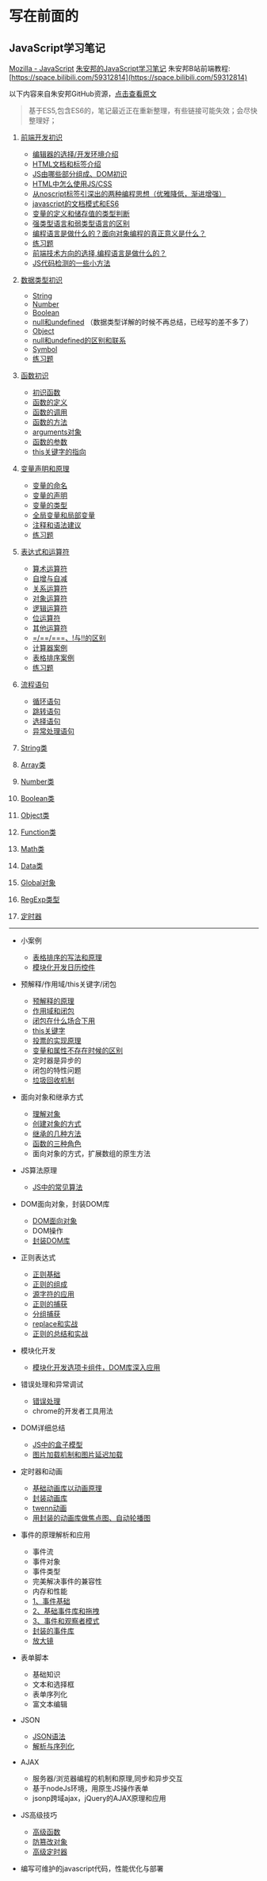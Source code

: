 # 写在前面的

## JavaScript学习笔记

[Mozilla - JavaScript](https://developer.mozilla.org/zh-CN/docs/Learn/JavaScript)
[朱安邦的JavaScript学习笔记](https://www.axihe.com/anbang/js/edu/home.html) 
朱安邦B站前端教程: [https://space.bilibili.com/59312814](https://space.bilibili.com/59312814)

以下内容来自朱安邦GitHub资源，[点击查看原文](https://github.com/anbang/javascript-notes)

> 基于ES5,包含ES6的，笔记最近正在重新整理，有些链接可能失效；会尽快整理好；

1. [前端开发初识](https://github.com/anbang/javascript-notes/blob/master/前端开发初识/)
    - [编辑器的选择/开发环境介绍](https://github.com/anbang/javascript-notes/blob/master/前端开发初识/README.MD#one)
    - [HTML文档和标签介绍](https://github.com/anbang/javascript-notes/blob/master/前端开发初识/README.MD#two)
    - [JS由哪些部分组成、DOM初识](https://github.com/anbang/javascript-notes/blob/master/前端开发初识/README.MD#three)
    - [HTML中怎么使用JS/CSS](https://github.com/anbang/javascript-notes/blob/master/前端开发初识/README.MD#four)
    - [从noscript标签引深出的两种编程思想（优雅降低，渐进增强）](https://github.com/anbang/javascript-notes/blob/master/前端开发初识/README.MD#five)
    - [javascript的文档模式和ES6](https://github.com/anbang/javascript-notes/blob/master/前端开发初识/README.MD#six)
    - [变量的定义和储存值的类型判断](https://github.com/anbang/javascript-notes/blob/master/前端开发初识/README.MD#seven)
    - [强类型语言和弱类型语言的区别](https://github.com/anbang/javascript-notes/blob/master/前端开发初识/README.MD#eight)
    - [编程语言是做什么的？面向对象编程的真正意义是什么？](https://github.com/anbang/javascript-notes/blob/master/前端开发初识/README.MD#nine)
    - [练习题](https://github.com/anbang/javascript-notes/blob/master/前端开发初识/README.MD#ten)
    - [前端技术方向的选择,编程语言是做什么的？](https://github.com/anbang/javascript-notes/blob/master/前端开发初识/README.MD#eleven)
    - [JS代码检测的一些小方法](https://github.com/anbang/javascript-notes/blob/master/前端开发初识/README.MD#twelve)
    
1. [数据类型初识](https://github.com/anbang/javascript-notes/blob/master/数据类型初识/)
    - [String](https://github.com/anbang/javascript-notes/blob/master/数据类型初识/README.MD#one)
    - [Number](https://github.com/anbang/javascript-notes/blob/master/数据类型初识/README.MD#two)
    - [Boolean](https://github.com/anbang/javascript-notes/blob/master/数据类型初识/README.MD#three)
    - [null和undefined](https://github.com/anbang/javascript-notes/blob/master/数据类型初识/README.MD#four) （数据类型详解的时候不再总结，已经写的差不多了）
    - [Object](https://github.com/anbang/javascript-notes/blob/master/数据类型初识/README.MD#five)
    - [null和undefined的区别和联系](https://github.com/anbang/javascript-notes/blob/master/数据类型初识/README.MD#six)
    - [Symbol](https://github.com/anbang/javascript-notes/blob/master/数据类型初识/README.MD#footer)
    - [练习题](https://github.com/anbang/javascript-notes/blob/master/数据类型初识/README.MD#footer)

1. [函数初识](https://github.com/anbang/javascript-notes/blob/master/函数初识/)
    - [初识函数](https://github.com/anbang/javascript-notes/blob/master/数据类型初识/README.MD#one)
    - [函数的定义](https://github.com/anbang/javascript-notes/blob/master/数据类型初识/README.MD#two)
    - [函数的调用](https://github.com/anbang/javascript-notes/blob/master/数据类型初识/README.MD#three)
    - [函数的方法](https://github.com/anbang/javascript-notes/blob/master/数据类型初识/README.MD#four)
    - [arguments对象](https://github.com/anbang/javascript-notes/blob/master/数据类型初识/README.MD#five)
    - [函数的参数](https://github.com/anbang/javascript-notes/blob/master/数据类型初识/README.MD#six)
    - [this关键字的指向](https://github.com/anbang/javascript-notes/blob/master/数据类型初识/README.MD#seven)
    
1. [变量声明和原理](https://github.com/anbang/javascript-notes/blob/master/变量声明和原理/README.MD)
    - [变量的命名](https://github.com/anbang/javascript-notes/blob/master/变量声明和原理/README.MD#one)
    - [变量的声明](https://github.com/anbang/javascript-notes/blob/master/变量声明和原理/README.MD#two)
    - [变量的类型](https://github.com/anbang/javascript-notes/blob/master/变量声明和原理/README.MD#three)
    - [全局变量和局部变量](https://github.com/anbang/javascript-notes/blob/master/变量声明和原理/README.MD#four)
    - [注释和语法建议](https://github.com/anbang/javascript-notes/blob/master/变量声明和原理/README.MD#five)
    - [练习题](https://github.com/anbang/javascript-notes/blob/master/变量声明和原理/README.MD#footer)
    
1. [表达式和运算符](https://github.com/anbang/javascript-notes/blob/master/表达式和运算符/README.MD)
    - [算术运算符](https://github.com/anbang/javascript-notes/blob/master/表达式和运算符/README.MD#one)
    - [自增与自减](https://github.com/anbang/javascript-notes/blob/master/表达式和运算符/README.MD#two)
    - [关系运算符](https://github.com/anbang/javascript-notes/blob/master/表达式和运算符/README.MD#three)
    - [对象运算符](https://github.com/anbang/javascript-notes/blob/master/表达式和运算符/README.MD#four)
    - [逻辑运算符](https://github.com/anbang/javascript-notes/blob/master/表达式和运算符/README.MD#five)
    - [位运算符](https://github.com/anbang/javascript-notes/blob/master/表达式和运算符/README.MD#six)
    - [其他运算符](https://github.com/anbang/javascript-notes/blob/master/表达式和运算符/README.MD#seven)
    - [=/==/===、!与!!的区别](https://github.com/anbang/javascript-notes/blob/master/表达式和运算符/README.MD#eight)
    - [计算器案例](https://github.com/anbang/javascript-notes/blob/master/表达式和运算符/README.MD#nine)
    - [表格排序案例](https://github.com/anbang/javascript-notes/blob/master/表达式和运算符/README.MD#ten)
    - [练习题](https://github.com/anbang/javascript-notes/blob/master/表达式和运算符/README.MD#footer)

1. [流程语句](https://github.com/anbang/javascript-notes/blob/master/语句/README.md)
    - [循环语句](https://github.com/anbang/javascript-notes/blob/master/语句/README.md#one)
    - [跳转语句](https://github.com/anbang/javascript-notes/blob/master/语句/README.md#two)
    - [选择语句](https://github.com/anbang/javascript-notes/blob/master/语句/README.md#three)
    - [异常处理语句](https://github.com/anbang/javascript-notes/blob/master/语句/README.md#four)

1. [String类](https://github.com/anbang/javascript-notes/blob/master/研究String类/README.md)
1. [Array类](https://github.com/anbang/javascript-notes/blob/master/研究Array类/README.md)
1. [Number类](https://github.com/anbang/javascript-notes/blob/master/研究Number类/README.md)
1. [Boolean类](https://github.com/anbang/javascript-notes/blob/master/研究Boolean类/README.md)
1. [Object类](https://github.com/anbang/javascript-notes/blob/master/研究Object类/README.md)
1. [Function类](https://github.com/anbang/javascript-notes/blob/master/研究Function类/README.md)
1. [Math类](https://github.com/anbang/javascript-notes/blob/master/研究Math类/README.md)
1. [Data类](https://github.com/anbang/javascript-notes/blob/master/研究Data类/README.md)
1. [Global对象](https://github.com/anbang/javascript-notes/blob/master/研究全局对象/README.md)
1. [RegExp类型](https://github.com/anbang/javascript-notes/blob/master/正则表达式/README.md)
1. [定时器](https://github.com/anbang/javascript-notes/blob/master/正则表达式/README.md)

---

- 小案例
  - [表格排序的写法和原理](https://github.com/anbang/javascript-notes/blob/master/数据类型详解/表格排序的写法和排序)
  - [模块化开发日历控件](https://github.com/anbang/javascript-notes/blob/master/数据类型详解/模块化开发日历控件)

- 预解释/作用域/this关键字/闭包
  - [预解释的原理](https://github.com/anbang/javascript-notes/blob/master/预解释-作用域-this关键字-闭包/1.预解释的原理.md)
  - [作用域和闭包](https://github.com/anbang/javascript-notes/blob/master/预解释-作用域-this关键字-闭包/作用域和闭包.md)
  - [闭包在什么场合下用](https://github.com/anbang/javascript-notes/blob/master/预解释-作用域-this关键字-闭包/闭包在什么场合下用.md)
  - [this关键字](https://github.com/anbang/javascript-notes/blob/master/预解释-作用域-this关键字-闭包/this关键字.md)
  - [投票的实现原理](https://github.com/anbang/javascript-notes/blob/master/预解释-作用域-this关键字-闭包/投票的实现原理.md)
  - [变量和属性不存在时候的区别](https://github.com/anbang/javascript-notes/blob/master/预解释-作用域-this关键字-闭包/变量和属性不存在时候的区别.md)
  - 定时器是异步的
  - 闭包的特性问题
  - [垃圾回收机制](https://github.com/anbang/javascript-notes/blob/master/预解释-作用域-this关键字-闭包/垃圾回收机制.md)

- 面向对象和继承方式
  - [理解对象](https://github.com/anbang/javascript-notes/blob/master/面向对象和继承方式/理解对象.md)
  - [创建对象的方式](https://github.com/anbang/javascript-notes/blob/master/面向对象和继承方式/创建对象的方式.md)
  - [继承的几种方法](https://github.com/anbang/javascript-notes/blob/master/面向对象和继承方式/继承的几种方法.md)
  - [函数的三种角色](https://github.com/anbang/javascript-notes/blob/master/面向对象和继承方式/函数的三种角色理解.md)
  - 面向对象的方式，扩展数组的原生方法

- JS算法原理
  - [JS中的常见算法](https://github.com/anbang/javascript-notes/blob/master/JS算法原理/JS中的常见算法.md)

- DOM面向对象，封装DOM库
  - [DOM面向对象](https://github.com/anbang/javascript-notes/blob/master/DOM操作和封装DOM库/DOM面向对象.md)
  - DOM操作
  - [封装DOM库](https://github.com/anbang/javascript-notes/blob/master/DOM操作和封装DOM库/封装DOM库.md)

- 正则表达式
  - [正则基础](https://github.com/anbang/javascript-notes/blob/master/正则表达式/1.正则基础.md)
  - [正则的组成](https://github.com/anbang/javascript-notes/blob/master/正则表达式/2.正则的组成.md)
  - [源字符的应用](https://github.com/anbang/javascript-notes/blob/master/正则表达式/3.元字符的应用.md)
  - [正则的捕获](https://github.com/anbang/javascript-notes/blob/master/正则表达式/4.正则的捕获.md)
  - [分组捕获](https://github.com/anbang/javascript-notes/blob/master/正则表达式/5.分组捕获.md)
  - [replace和实战](https://github.com/anbang/javascript-notes/blob/master/正则表达式/6.replace和实战.md)
  - [正则的总结和实战](https://github.com/anbang/javascript-notes/blob/master/正则表达式/7.正则总结.md)

- 模块化开发
  - [模块化开发选项卡组件，DOM库深入应用](https://github.com/anbang/javascript-notes/blob/master/模块化开发/readme.md)
 
- 错误处理和异常调试
  - [错误处理](https://github.com/anbang/javascript-notes/blob/master/错误处理与调试/README.md)
  - chrome的开发者工具用法

- DOM详细总结
  - [JS中的盒子模型](https://github.com/anbang/javascript-notes/blob/master/DOM2/JS操作CSS/README.md)
  - [图片加载机制和图片延迟加载](https://github.com/anbang/javascript-notes/blob/master/DOM2/JS操作CSS/3、多张图片延迟加载/README.md)

- 定时器和动画
  - [基础动画库以动画原理](https://github.com/anbang/javascript-notes/blob/master/动画与定时器的应用/基础动画库以动画原理/README.md)
  - [封装动画库](https://github.com/anbang/javascript-notes/blob/master/动画与定时器的应用/封装动画库/README.md)
  - [twenn动画](https://github.com/anbang/javascript-notes/blob/master/动画与定时器的应用/twenn动画/README.md)
  - [用封装的动画库做焦点图、自动轮播图](https://github.com/anbang/javascript-notes/blob/master/动画与定时器的应用/用封装的动画库做焦点图、自动轮播图)

- 事件的原理解析和应用
  - 事件流
  - 事件对象
  - 事件类型
  - 完美解决事件的兼容性
  - 内存和性能
  - [1、事件基础](https://github.com/anbang/javascript-notes/blob/master/DOM2/DOM2事件/1、事件基础/README.md)
  - [2、基础事件库和拖拽](https://github.com/anbang/javascript-notes/blob/master/DOM2/DOM2事件/2、基础事件库和拖拽/README.md)
  - [3、事件和观察者模式](https://github.com/anbang/javascript-notes/blob/master/DOM2/DOM2事件/3、事件和观察者模式)
  - [封装的事件库](https://github.com/anbang/javascript-notes/blob/master/DOM2/DOM2事件/封装的事件库)
  - [放大镜](https://github.com/anbang/javascript-notes/blob/master/DOM2/DOM2事件/放大镜)

- 表单脚本
  - 基础知识
  - 文本和选择框
  - 表单序列化
  - 富文本编辑

- JSON
  - [JSON语法](https://github.com/anbang/javascript-notes/blob/master/JSON/JSON语法.md)
  - [解析与序列化](https://github.com/anbang/javascript-notes/blob/master/JSON/解析与序列化.md)

- AJAX 
  - 服务器/浏览器编程的机制和原理,同步和异步交互
  - 基于nodeJs环境，用原生JS操作表单
  - jsonp跨域ajax，jQuery的AJAX原理和应用

- JS高级技巧
  - [高级函数](https://github.com/anbang/javascript-notes/blob/master/JS高级技巧/高级函数.md)
  - [防篡改对象](https://github.com/anbang/javascript-notes/blob/master/JS高级技巧/防篡改对象.md)
  - [高级定时器](https://github.com/anbang/javascript-notes/blob/master/JS高级技巧/高级定时器.md)

- 编写可维护的javascript代码，性能优化与部署

